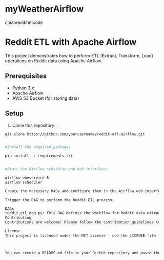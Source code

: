 # myWeatherAirflow
cleanredditetlcode
# Reddit ETL with Apache Airflow

This project demonstrates how to perform ETL (Extract, Transform, Load) operations on Reddit data using Apache Airflow.

## Prerequisites

- Python 3.x
- Apache Airflow
- AWS S3 Bucket (for storing data)

## Setup

1. Clone this repository:

```bash
git clone https://github.com/yourusername/reddit-etl-airflow.git


#Install the required packages

pip install -r requirements.txt


#Start the Airflow scheduler and web interface:

airflow wbeservice &
airflow scheduler

Create the necessary DAGs and configure them in the Airflow web interface.

Trigger the DAG to perform the Reddit ETL process.

DAGs
reddit_etl_dag.py: This DAG defines the workflow for Reddit data extraction, transformation, and loading to S3.
Contributing
Contributions are welcome! Please follow the contribution guidelines to get started.

License
This project is licensed under the MIT License - see the LICENSE file for details.



You can create a README.md file in your GitHub repository and paste the content above into it. Modify it according to your project's specific details and requirements.


